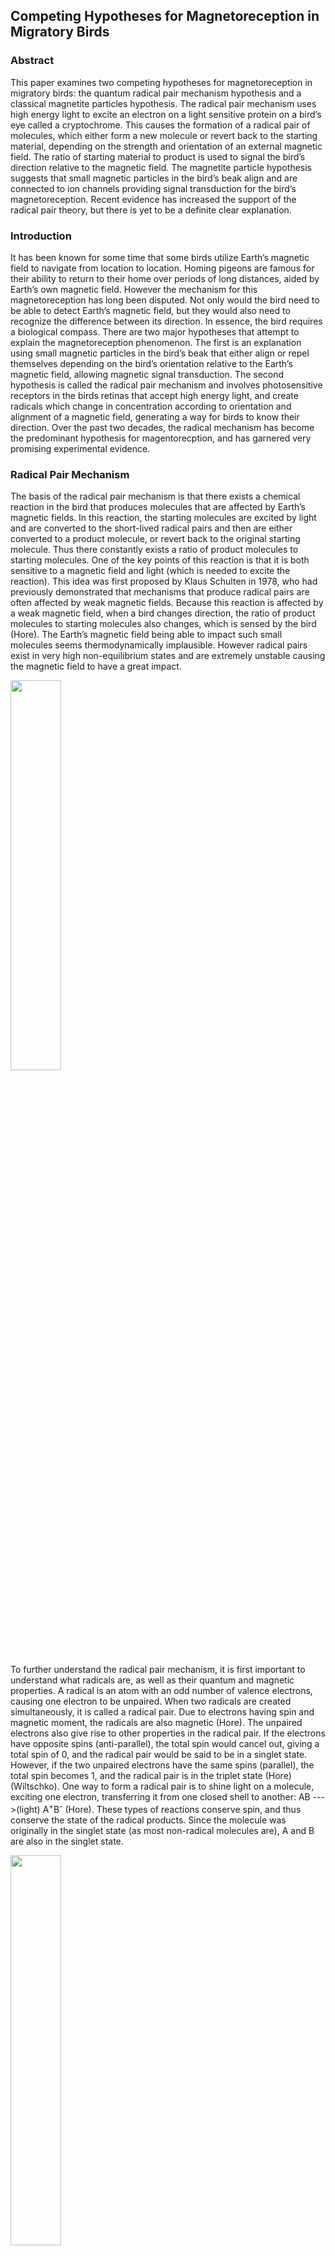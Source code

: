## Competing Hypotheses for Magnetoreception in Migratory Birds

### Abstract
This paper examines two competing hypotheses for magnetoreception in migratory birds: the quantum radical pair mechanism hypothesis and a classical magnetite particles hypothesis. The radical pair mechanism uses high energy light to excite an electron on a light sensitive protein on a bird’s eye called a cryptochrome. This causes the formation of a radical pair of molecules, which either form a new molecule or revert back to the starting material, depending on the strength and orientation of an external magnetic field. The ratio of starting material to product is used to signal the bird’s direction relative to the magnetic field. The magnetite particle hypothesis suggests that small magnetic particles in the bird’s beak align and are connected to ion channels providing signal transduction for the bird’s magnetoreception. Recent evidence has increased the support of the radical pair theory, but there is yet to be a definite clear explanation.

### Introduction
It has been known for some time that some birds utilize Earth’s magnetic field to navigate from location to location. Homing pigeons are famous for their ability to return to their home over periods of long distances, aided by Earth’s own magnetic field. However the mechanism for this magnetoreception has long been disputed. Not only would the bird need to be able to detect Earth’s magnetic field, but they would also need to recognize the difference between its direction. In essence, the bird requires a biological compass. There are two major hypotheses that attempt to explain the magnetoreception phenomenon. The first is an explanation using small magnetic particles in the bird’s beak that either align or repel themselves depending on the bird’s orientation relative to the Earth’s magnetic field, allowing magnetic signal transduction. The second hypothesis is called the radical pair mechanism and involves photosensitive receptors in the birds retinas that accept high energy light, and create radicals which change in concentration according to orientation and alignment of a magnetic field, generating a way for birds to know their direction. Over the past two decades, the radical mechanism has become the predominant hypothesis for magentorecption, and has garnered very promising experimental evidence.

### Radical Pair Mechanism

The basis of the radical pair mechanism is that there exists a chemical reaction in the bird that produces molecules that are affected by Earth’s magnetic fields. In this reaction, the starting molecules are excited by light and are converted to the short-lived radical pairs and then are either converted to a product molecule, or revert back to the original starting molecule. Thus there constantly exists a ratio of product molecules to starting molecules. One of the key points of this reaction is that it is both sensitive to a magnetic field and light (which is needed to excite the reaction). This idea was first proposed by Klaus Schulten in 1978, who had previously demonstrated that mechanisms that produce radical pairs are often affected by weak magnetic fields. Because this reaction is affected by a weak magnetic field, when a bird changes direction, the ratio of product molecules to starting molecules also changes, which is sensed by the bird (Hore). The Earth’s magnetic field being able to impact such small molecules seems thermodynamically implausible. However radical pairs exist in very high non-equilibrium states and are extremely unstable causing the magnetic field to have a great impact.  

<img src="../img/magnet/mechanism.png" style="width: 40%; height: 40%"/>​

To further understand the radical pair mechanism, it is first important to understand what radicals are, as well as their quantum and magnetic properties. A radical is an atom with an odd number of valence electrons, causing one electron to be unpaired. When two radicals are created simultaneously, it is called a radical pair. Due to electrons having spin and magnetic moment, the radicals are also magnetic (Hore). The unpaired electrons also give rise to other properties in the radical pair. If the electrons have opposite spins (anti-parallel), the total spin would cancel out, giving a total spin of 0, and the radical pair would be said to be in a singlet state. However, if the two unpaired electrons have the same spins (parallel), the total spin becomes 1, and the radical pair is in the triplet state (Hore)(Wiltschko). One way to form a radical pair is to shine light on a molecule, exciting one electron, transferring it from one closed shell to another: AB --->(light) A<sup>+</sup>B<sup>-</sup> (Hore). These types of reactions conserve spin, and thus conserve the state of the radical products. Since the molecule was originally in the singlet state (as most non-radical molecules are), A and B are also in the singlet state.  

<img src="../img/magnet/spin.png" style="width: 40%; height: 40%"/>​
 
Many organic molecules also contain atomic nuclei that have spin and thus have magnetic properties. Molecules that contain 1H and 14N have nuclear spin, and the spins of these nuclei interact with the electronic spins leads to a property called hyperfine interactions. In most radicals, the unpaired electron is delocalized, meaning that it exists over multiple areas of the molecule. Thus, the hyperfine interactions between the nucleus of the atom and the unpaired electron also exist in many parts of the molecule. These interactions are anisotropic, meaning that for the same interaction between the electron and the spinning nucleus, the strength of the interaction changes depending where the electron is. In Figure C, the hyperfine interactions of two radical molecules (Flavin and Tryptophan) are shown, and the anisotropic effect is seen clearly. In the top nitrogen of the middle ring, the strength of the interaction changes greatly depending on the plane of the electron, giving rise to the balloon shape. These anisotropic interactions yield directional information in the radical pair mechanism, and is why at least one hyperfine interaction is needed in the radical pair mechanism (Hore).  

The hyperfine interactions between the nucleus and the electron can cause the electron’s spin to switch and oscillate, thus changing the molecule from a singlet state to a triplet state. These oscillations are due to the energy differences in the hyperfine interactions, which also determines the frequency of the oscillations as frequency and energy are related through: E=hf. Introducing a magnetic field to the radical pair, changes the frequency of the oscillation between the two states, as it changes the energy. Introducing a rotated magnetic field, as seen in Figure C, changes the frequency of oscillation again because since the hyperfine interactions are anisotropic, the direction of the magnetic field impacts it greatly. The strength of the magnetic field introduced, 50 µT, is comparable to that of Earth’s own magnetic field, and the figure above demonstrates how such a magnetic field can impact the fraction of singlet radicals compared to triplet radicals, and starts to prelude how a bird might be able to detect direction using the radical pair mechanism (Hore).  

<img src="../img/magnet/singlet.png" style="width: 40%; height: 40%"/>​


As seen above, the presence and direction of the magnetic field changes the proportion of the singlet radical pair to the triplet radical pair. Since radical pairs are unstable, they tend to not stay in the radical form and form products quickly (Hore). The singlet radical pair will revert back to the starting material, and the triplet radical pair will form a new triplet product. Thus the magnetic field not only changes the ratio of radicals, but actually changes the ratio of products as well. If a magnetic field is applied which limits the fraction of singlet radical pairs, one can expect an increase in the product molecule. Conversely, if the fraction of triplet radicals is low, an increase in the starting material will be seen (Hore). Thus a bird might be able to detect the differing concentrations of starting material or product, and sense their direction based on their alignment of Earth’s magnetic field favoring one radical state over another.  

<img src="../img/magnet/diagram.png" style="width: 40%; height: 40%"/>​

When the radical pair mechanism was introduced in 1978, it was deemed interesting, but not of great significance because there was no biological basis for it in birds. However, in 2000, Schulten proposed a new protein called cryptochrome was suggested to be responsible for the radical pair mechanism because it was proven to be able to become a radical pair when exposed to light. Cryptochromes accept high energy visible light such as blue and green light, to start the reaction by producing the radicals (Hore). A cryptochrome molecule contains one flavin adenine nucleotide (FAD) residue and three tryptophan residues. When the flavin molecule accepts the blue light particle, it triggers a cascade of electron transfers along the three other tryptophans, with the first tryptophan donating an electron to the FAD, the second tryptophan donating an electron to the first, the third donating an electron to the second, ending with the third tryptophan becoming more positively charged, and the FAD becoming more negatively charged producing a radical.

### Magnetite Particles
An alternative hypothesis to the radical mechanism is that magnetite (Fe3O4) particles in the bird’s beak are responsible for their magnetoreception. This hypothesis is not quantum based and relies on the inherent magnetic properties of magnetite. The strength of the magnetite particles is dependent on their size and shape. Superparamagnetic particles are smaller than 40 nm. Superparamagnetic particles interact magnetically with each other, but the crystals are not big enough for a permanent magnetic moment. Single domain magnetite crystals are big and strong enough to produce permanent magnets when all the magnetite crystals are aligned (Hore). Multi-domain crystals are too big to align together, even though their individual magnetic moments are stronger than that of single domain particles. Their magnetic fields end up canceling each other out, rather than aligning together. The case for magnetite particles is also supported by the existence of magnetotactic bacteria. Magnetotactic bacteria use magnetite particles that align themselves with Earth’s magnetic field. There are tiny particles that connect and align themselves, not unlike a compass. The bacteria are able to use this to orient themselves, and know which way is up and down. In the bird’s case, it is theorized that the magnetic particles are linked to ion channels, and that when the particles are aligned and parallel to the magnetic, the ion channel is closed; and when the particles are perpendicular to the magnetic field, the ion channels are open. This mechanism allows for signal transduction of the magnetic mechanism.  


### Radical Pair Evidence
The cryptochrome radical reaction has been shown experimentally to work, and thus could theoretically explain the mechanism of magnetoreception in birds. But biological research whether it is occuring in birds is still ongoing. However there is a lot of experimental evidence that supports the radical pair mechanism. It is theorized that the cryptochromes exist in the retinas of the birds, allowing light to easily enter. One behavioral experiment done in 1993 by Drs. Wolfgang and Roswitha Wiltschko showed that when given white, blue, and green light, birds would fly in the direction of an artificially induced magnetic field, even when the field direction was flipped (Wiltschko). However, when the birds were given orange and yellow light, they began flying in random directions. This seems to support the radical pair mechanism, as high energy light is needed to excite electrons, while low energy light is not powerful enough. Further, if the magnetoreception was due to magnetic particles instead of the radical pair mechanism, they theoretically should not be affected by any type of light, as it is not needed for an aligning magnetic field. It was also discovered that cryptochromes exist in the ganglion layer of the eyes of migratory birds, further giving credence to the radical pair mechanism. These cryptochromes were also found to produce long-lasting radicals, which is necessary as short lived radicals do not have enough time to oscillate and form a varying concentration of starting material and product. While these types of evidence do not definitely prove the radical pair mechanism, their results are a requirement for the mechanism’s existence, and also cast doubt on the magnetite hypothesis.  


### Conclusion
While both the radical pair mechanism and the magnetite hypothesis provide an explanation for the magnetoreception in birds, the radial pair mechanism has gained more support and experimental evidence. To recap, the mechanism uses a high energy photon creating a radical pair of molecules, and then the radical pair either forming a new product or reverting back to the starting material, being impacted by an external magnetic field which yields a sense of direction dependent on the concentration of the reactants and products. On the other hand, the magnetite particle hypothesis suggests aligning magnetic particles in the bird's beak gives birds a sense of direction. With the rise of new evidence supporting the radical pair mechanism, it seems scientists are finally close to understanding the true nature of magnetoreception in migratory birds.


### Works Cited

Brookes JC. 2017 Quantum effects in biology: golden rule in enzymes, olfaction, photosynthesis 
and magnetodetection. Proc. R. Soc. A 473: 20160822. 
http://dx.doi.org/10.1098/rspa.2016.0822

Hore, P. J ; Mouritsen, Henrik. “The Radical-Pair Mechanism of Magnetoreception.” Annual 
Review of Biophysics, vol. 45, no. 1, United States: Annual Reviews, pp. 299–344, 
doi:10.1146/annurev-biophys-032116-094545.

Schulten, Klaus, Swenberg, Charles E. and Weller, Albert. "A Biomagnetic Sensory Mechanism 
Based on Magnetic Field Modulated Coherent Electron Spin Motion" Zeitschrift für Physikalische Chemie, vol. 111, no. 1, 1978, pp. 1-5. https://doi-org.proxy.lib.umich.edu/10.1524/zpch.1978.111.1.001

Wiltschko, Wolfgang ; Munro, Ursula ; Ford, Hugh ; Wiltschko, Roswitha. “Red Light Disrupts 
Magnetic Orientation of Migratory Birds.” Nature (London), vol. 364, no. 6437, London: 
Nature Publishing, pp. 525–27, doi:10.1038/364525a0.

Wiltschko R, Wiltschko W. 2019. Magnetoreception in birds. J. R. Soc.Interface 16: 20190295.
http://dx.doi.org/10.1098/rsif.2019.0295
